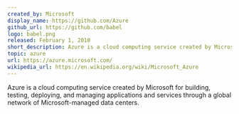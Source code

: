 ```yaml
---
created_by: Microsoft
display_name: https://github.com/Azure
github_url: https://github.com/babel
logo: babel.png
released: February 1, 2010
short_description: Azure is a cloud computing service created by Microsoft.
topic: azure
url: https://azure.microsoft.com/
wikipedia_url: https://en.wikipedia.org/wiki/Microsoft_Azure
---
```


Azure is a cloud computing service created by Microsoft for building, testing, deploying, and managing applications and services through a global network of Microsoft-managed data centers.